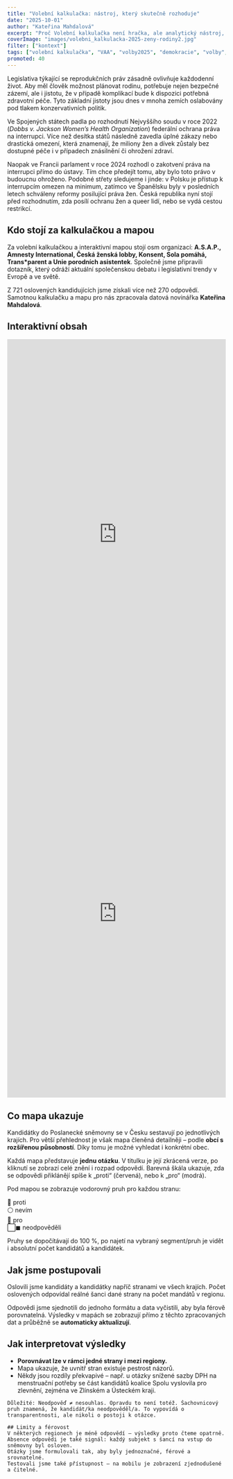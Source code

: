 ```yaml
---
title: "Volební kalkulačka: nástroj, který skutečně rozhoduje"
date: "2025-10-01"
author: "Kateřina Mahdalová"
excerpt: "Proč Volební kalkulačka není hračka, ale analytický nástroj, který může rozhodnout i o mandátech ve Sněmovně."
coverImage: "images/volebni_kalkulacka-2025-zeny-rodiny2.jpg"
filter: ["kontext"]
tags: ["volební kalkulačka", "VAA", "volby2025", "demokracie", "volby", "sněmovna", "ženská práva", "rodina"]
promoted: 40
---
```

Legislativa týkající se reprodukčních práv zásadně ovlivňuje každodenní život. Aby měl člověk možnost plánovat rodinu, potřebuje nejen bezpečné zázemí, ale i jistotu, že v případě komplikací bude k dispozici potřebná zdravotní péče. Tyto základní jistoty jsou dnes v mnoha zemích oslabovány pod tlakem konzervativních politik.

Ve Spojených státech padla po rozhodnutí Nejvyššího soudu v roce 2022 (*Dobbs v. Jackson Women’s Health Organization*) federální ochrana práva na interrupci. Více než desítka států následně zavedla úplné zákazy nebo drastická omezení, která znamenají, že miliony žen a dívek zůstaly bez dostupné péče i v případech znásilnění či ohrožení zdraví.

Naopak ve Francii parlament v roce 2024 rozhodl o zakotvení práva na interrupci přímo do ústavy. Tím chce předejít tomu, aby bylo toto právo v budoucnu ohroženo. Podobné střety sledujeme i jinde: v Polsku je přístup k interrupcím omezen na minimum, zatímco ve Španělsku byly v posledních letech schváleny reformy posilující práva žen. Česká republika nyní stojí před rozhodnutím, zda posílí ochranu žen a queer lidí, nebo se vydá cestou restrikcí.

## Kdo stojí za kalkulačkou a mapou

Za volební kalkulačkou a interaktivní mapou stojí osm organizací: **A.S.A.P., Amnesty International, Česká ženská lobby, Konsent, Sola pomáhá, Trans*parent a Unie porodních asistentek**. Společně jsme připravili dotazník, který odráží aktuální společenskou debatu i legislativní trendy v Evropě a ve světě.  

Z 721 oslovených kandidujících jsme získali více než 270 odpovědí. Samotnou kalkulačku a mapu pro nás zpracovala datová novinářka **Kateřina Mahdalová**.

## Interaktivní obsah

<iframe src='https://flo.uri.sh/story/3311794/embed' title='Interactive or visual content' className='flourish-embed-iframe' frameBorder='0' scrolling='no' width='100%' height='900px'></iframe>

<iframe src='https://flo.uri.sh/visualisation/25019110/embed' title='Interactive or visual content' className='flourish-embed-iframe' frameBorder='0' scrolling='no' width='100%' height='850px'></iframe>

## Co mapa ukazuje

Kandidátky do Poslanecké sněmovny se v Česku sestavují po jednotlivých krajích. Pro větší přehlednost je však mapa členěná detailněji – podle **obcí s rozšířenou působností**. Díky tomu je možné vyhledat i konkrétní obec.

Každá mapa představuje **jednu otázku**. V titulku je její zkrácená verze, po kliknutí se zobrazí celé znění i rozpad odpovědí. Barevná škála ukazuje, zda se odpovědi přiklánějí spíše k „proti“ (červená), nebo k „pro“ (modrá).

Pod mapou se zobrazuje vodorovný pruh pro každou stranu:

🔴 proti  
⚪ nevím  
🔵 pro  
⬜◼ neodpověděli  

Pruhy se dopočítávají do 100 %, po najetí na vybraný segment/pruh je vidět i absolutní počet kandidátů a kandidátek.

## Jak jsme postupovali

Oslovili jsme kandidáty a kandidátky napříč stranami ve všech krajích. Počet oslovených odpovídal reálné šanci dané strany na počet mandátů v regionu.  

Odpovědi jsme sjednotili do jednoho formátu a data vyčistili, aby byla férově porovnatelná. Výsledky v mapách se zobrazují přímo z těchto zpracovaných dat a průběžně se **automaticky aktualizují**.

## Jak interpretovat výsledky

- **Porovnávat lze v rámci jedné strany i mezi regiony.**  
- Mapa ukazuje, že uvnitř stran existuje pestrost názorů.  
- Někdy jsou rozdíly překvapivé – např. u otázky snížené sazby DPH na menstruační potřeby se část kandidátů koalice Spolu vyslovila pro zlevnění, zejména ve Zlínském a Ústeckém kraji.  

```box
Důležité: Neodpověď ≠ nesouhlas. Opravdu to není totéž. Šachovnicový pruh znamená, že kandidát/ka neodpověděl/a. To vypovídá o transparentnosti, ale nikoli o postoji k otázce.

## Limity a férovost
V některých regionech je méně odpovědí – výsledky proto čteme opatrně.
Absence odpovědi je také signál: každý subjekt s šancí na vstup do sněmovny byl osloven.
Otázky jsme formulovali tak, aby byly jednoznačné, férové a srovnatelné.
Testovali jsme také přístupnost – na mobilu je zobrazení zjednodušené a čitelné.
